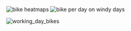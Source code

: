 
![bike heatmaps](https://user-images.githubusercontent.com/47668423/95985137-818c5000-0e24-11eb-91da-6b1d1c375308.png)
![bike per day on windy days](https://user-images.githubusercontent.com/47668423/95985142-83561380-0e24-11eb-875f-3036e39e37d7.png)

![working_day_bikes](https://user-images.githubusercontent.com/47668423/95996573-1b5af980-0e33-11eb-88b3-a0915f1ff614.png)

